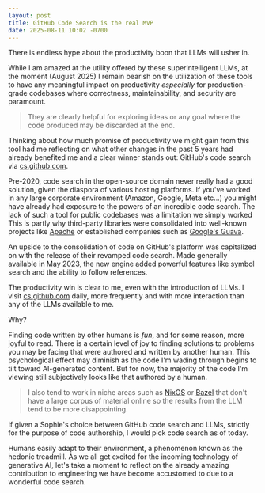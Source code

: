 ```yaml
---
layout: post
title: GitHub Code Search is the real MVP
date: 2025-08-11 10:02 -0700
---
```


There is endless hype about the productivity boon that LLMs will usher in. 

While I am amazed at the utility offered by these superintelligent LLMs, at the moment (August 2025) I remain bearish on the utilization of these tools to have any meaningful impact on productivity _especially_ for production-grade codebases where correctness, maintainability, and security are paramount.

> They are clearly helpful for exploring ideas or any goal where the code produced may be discarded at the end.

Thinking about how much promise of productivity we might gain from this tool had me reflecting on what other changes in the past 5 years had already benefited me and a clear winner stands out: GitHub's code search via [cs.github.com](https://cs.github.com).

Pre-2020, code search in the open-source domain never really had a good solution, given the diaspora of various hosting platforms. If you've worked in any large corporate environment (Amazon, Google, Meta etc...) you might have already had exposure to the powers of an incredible code search. The lack of such a tool for public codebases was a limitation we simply worked  This is partly why third-party libraries were consolidated into well-known projects like [Apache](https://projects.apache.org/projects.html) or established companies such as [Google's Guava](https://github.com/google/guava).

An upside to the consolidation of code on GitHub's platform was capitalized on with the release of their revamped code search. Made generally available in May 2023, the new engine added powerful features like symbol search and the ability to follow references.

The productivity win is clear to me, even with the introduction of LLMs. I visit [cs.github.com](https://cs.github.com) daily, more frequently and with more interaction than any of the LLMs available to me.

Why?

Finding code written by other humans is _fun_, and for some reason, more joyful to read. There is a certain level of joy to finding solutions to problems you may be facing that were authored and written by another human. This psychological effect may diminish as the code I'm wading through begins to tilt toward AI-generated content. But for now, the majority of the code I'm viewing still subjectively looks like that authored by a human.

> I also tend to work in niche areas such as [NixOS](https://nixos.org) or [Bazel](https://bazel.build/) that don't have a large corpus of material online so the results from the LLM tend to be more disappointing.

If given a Sophie's choice between GitHub code search and LLMs, strictly for the purpose of code authorship, I would pick code search as of today.

Humans easily adapt to their environment, a phenomenon known as the hedonic treadmill. As we all get excited for the incoming technology of generative AI, let's take a moment to reflect on the already amazing contribution to engineering we have become accustomed to due to a wonderful code search.